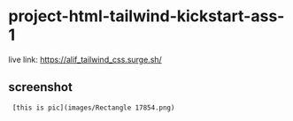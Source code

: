 # project-html-tailwind-kickstart-ass-1

live link: https://alif_tailwind_css.surge.sh/


## screenshot
    

     [this is pic](images/Rectangle 17854.png)